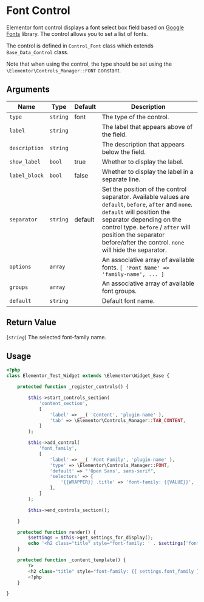 # Font Control

Elementor font control displays a font select box field based on [Google Fonts](https://fonts.google.com/) library. The control allows you to set a list of fonts.

The control is defined in `Control_Font` class which extends `Base_Data_Control` class.

Note that when using the control, the type should be set using the `\Elementor\Controls_Manager::FONT` constant.

## Arguments

<table>
	<thead>
		<tr>
			<th>Name</th>
			<th>Type</th>
			<th>Default</th>
			<th>Description</th>
		</tr>
	</thead>
	<tbody>
		<tr>
			<td><code>type</code></td>
			<td><code>string</code></td>
			<td>font</td>
			<td>The type of the control.</td>
		</tr>
		<tr>
			<td><code>label</code></td>
			<td><code>string</code></td>
			<td></td>
			<td>The label that appears above of the field.</td>
		</tr>
		<tr>
			<td><code>description</code></td>
			<td><code>string</code></td>
			<td></td>
			<td>The description that appears below the field.</td>
		</tr>
		<tr>
			<td><code>show_label</code></td>
			<td><code>bool</code></td>
			<td>true</td>
			<td>Whether to display the label.</td>
		</tr>
		<tr>
			<td><code>label_block</code></td>
			<td><code>bool</code></td>
			<td>false</td>
			<td>Whether to display the label in a separate line.</td>
		</tr>
		<tr>
			<td><code>separator</code></td>
			<td><code>string</code></td>
			<td>default</td>
			<td>Set the position of the control separator. Available values are <code>default</code>, <code>before</code>, <code>after</code> and <code>none</code>. <code>default</code> will position the separator depending on the control type. <code>before</code> / <code>after</code> will position the separator before/after the control. <code>none</code> will hide the separator.</td>
		</tr>
		<tr>
			<td><code>options</code></td>
			<td><code>array</code></td>
			<td></td>
			<td>An associative array of available fonts. <code>[ 'Font Name' =&gt; 'family-name', ... ]</code></td>
		</tr>
		<tr>
			<td>
				<div>
					<div><code>groups</code></div>
				</div>
			</td>
			<td><code>array</code></td>
			<td></td>
			<td>An associative array of available font groups.</td>
		</tr>
		<tr>
			<td><code>default</code></td>
			<td><code>string</code></td>
			<td></td>
			<td>Default font name.</td>
		</tr>
	</tbody>
</table>

## Return Value

(_`string`_) The selected font-family name.

## Usage

```php {14-24,32,37}
<?php
class Elementor_Test_Widget extends \Elementor\Widget_Base {

	protected function _register_controls() {

		$this->start_controls_section(
			'content_section',
			[
				'label' => __( 'Content', 'plugin-name' ),
				'tab' => \Elementor\Controls_Manager::TAB_CONTENT,
			]
		);

		$this->add_control(
			'font_family',
			[
				'label' => __( 'Font Family', 'plugin-name' ),
				'type' => \Elementor\Controls_Manager::FONT,
				'default' => "'Open Sans', sans-serif",
				'selectors' => [
					'{{WRAPPER}} .title' => 'font-family: {{VALUE}}',
				],
			]
		);

		$this->end_controls_section();

	}

	protected function render() {
		$settings = $this->get_settings_for_display();
		echo '<h2 class="title" style="font-family: ' . $settings['font_family'] . '"> .. </h2>';
	}

	protected function _content_template() {
		?>
		<h2 class="title" style="font-family: {{ settings.font_family }}"> .. </h2>
		<?php
	}

}
```
